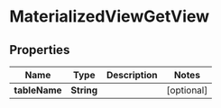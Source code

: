 
# MaterializedViewGetView

## Properties
Name | Type | Description | Notes
------------ | ------------- | ------------- | -------------
**tableName** | **String** |  |  [optional]



